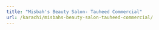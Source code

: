 ```yaml
---
title: "Misbah's Beauty Salon- Tauheed Commercial"
url: /karachi/misbahs-beauty-salon-tauheed-commercial/
---
```

